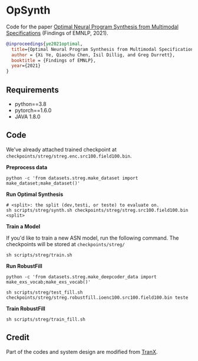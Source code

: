 # OpSynth


Code for the paper [Optimal Neural Program Synthesis from Multimodal Specifications](https://arxiv.org/abs/2010.01678) (Findings of EMNLP, 2021).

```bibtex
@inproceedings{ye2021optimal,
  title={Optimal Neural Program Synthesis from Multimodal Specifications},
  author = {Xi Ye, Qiaochu Chen, Isil Dillig, and Greg Durrett},
  booktitle = {Findings of EMNLP},
  year={2021}
}

```


## Requirements
* python==3.8
* pytorch==1.6.0
* JAVA 1.8.0

## Code
We've already attached trained checkpoint at `checkpoints/streg/streg.enc.src100.field100.bin`.

**Preprocess data**

```
python -c 'from datasets.streg.make_dataset import make_dataset;make_dataset()'
```

**Run Optimal Synthesis**

```
# <split>: the split (dev,testi, or teste) to evaluate on.
sh scripts/streg/synth.sh checkpoints/streg/streg.src100.field100.bin <split>
```

**Train a Model**

If you'd like to train a new ASN model, run the following command. The checkpoints will be stored at `checkpoints/streg/`
```
sh scripts/streg/train.sh
```

**Run RobustFill**

```
python -c 'from datasets.streg.make_deepcoder_data import make_exs_vocab;make_exs_vocab()'

sh scripts/streg/test_fill.sh checkpoints/streg/streg.robustfill.ioenc100.src100.field100.bin teste
```

**Train RobustFill**

```
sh scripts/streg/train_fill.sh
```

## Credit
Part of the codes and system design are modified from [TranX](https://github.com/pcyin/tranX).